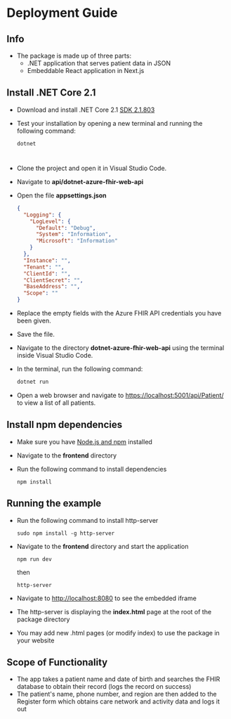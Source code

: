 # Deployment Guide
## Info

 * The package is made up of three parts:
      * .NET application that serves patient data in JSON
      * Embeddable React application in Next.js

## Install .NET Core 2.1

- Download and install .NET Core 2.1 [SDK 2.1.803](https://dotnet.microsoft.com/download/dotnet-core/2.1)
- Test your installation by opening a new terminal and running the following command:

    ```bash
    dotnet
    ```

# 
- Clone the project and open it in Visual Studio Code.
- Navigate to **api/dotnet-azure-fhir-web-api**
- Open the file **appsettings.json**


    ```json
    {
      "Logging": {
        "LogLevel": {
          "Default": "Debug",
          "System": "Information",
          "Microsoft": "Information"
        }
      },
      "Instance": "",
      "Tenant": "",
      "ClientId": "",
      "ClientSecret": "",
      "BaseAddress": "",
      "Scope": ""
    }
    ```
- Replace the empty fields with the Azure FHIR API credentials you have been given.
- Save the file.
- Navigate to the directory **dotnet-azure-fhir-web-api** using the terminal inside Visual Studio Code.
- In the terminal, run the following command:

    ```bash
    dotnet run
    ```
- Open a web browser and navigate to [https://localhost:5001/api/Patient/](https://localhost:5001/api/Patient/) to view a list of all patients.

## Install npm dependencies
- Make sure you have [Node.js and npm](https://nodejs.org/en/download/) installed
- Navigate to the **frontend** directory
- Run the following command to install dependencies

    ```
    npm install
    ```

## Running the example
- Run the following command to install http-server

    ```
    sudo npm install -g http-server
    ```
- Navigate to the **frontend** directory and start the application

    ```
    npm run dev
    ```
    then
    ```
    http-server
    ```
- Navigate to [http://localhost:8080](https://localhost:8080) to see the embedded iframe
- The http-server is displaying the **index.html** page at the root of the package directory
- You may add new .html pages (or modify index) to use the package in your website

## Scope of Functionality

- The app takes a patient name and date of birth and searches the FHIR database to obtain their record (logs the record on success)
- The patient's name, phone number, and region are then added to the Register form which obtains care network and activity data and logs it out 
      

